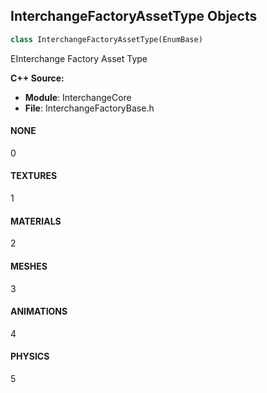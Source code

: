 ## InterchangeFactoryAssetType Objects

```python
class InterchangeFactoryAssetType(EnumBase)
```

EInterchange Factory Asset Type

**C++ Source:**

- **Module**: InterchangeCore
- **File**: InterchangeFactoryBase.h

<a id="unreal.InterchangeFactoryAssetType.NONE"></a>

#### NONE

0

<a id="unreal.InterchangeFactoryAssetType.TEXTURES"></a>

#### TEXTURES

1

<a id="unreal.InterchangeFactoryAssetType.MATERIALS"></a>

#### MATERIALS

2

<a id="unreal.InterchangeFactoryAssetType.MESHES"></a>

#### MESHES

3

<a id="unreal.InterchangeFactoryAssetType.ANIMATIONS"></a>

#### ANIMATIONS

4

<a id="unreal.InterchangeFactoryAssetType.PHYSICS"></a>

#### PHYSICS

5

<a id="unreal.InterchangePipelineTask"></a>